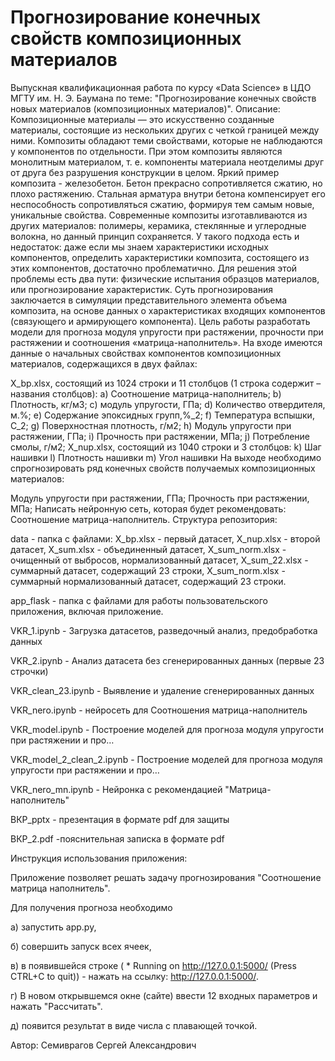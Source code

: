 # Прогнозирование конечных свойств композиционных материалов
Выпускная квалификационная работа по курсу «Data Science» в ЦДО МГТУ им. Н. Э. Баумана по теме: "Прогнозирование конечных свойств новых материалов (композиционных материалов)". Описание: Композиционные материалы — это искусственно созданные материалы, состоящие из нескольких других с четкой границей между ними. Композиты обладают теми свойствами, которые не наблюдаются у компонентов по отдельности. При этом композиты являются монолитным материалом, т. е. компоненты материала неотделимы друг от друга без разрушения конструкции в целом. Яркий пример композита - железобетон. Бетон прекрасно сопротивляется сжатию, но плохо растяжению. Стальная арматура внутри бетона компенсирует его неспособность сопротивляться сжатию, формируя тем самым новые, уникальные свойства. Современные композиты изготавливаются из других материалов: полимеры, керамика, стеклянные и углеродные волокна, но данный принцип сохраняется. У такого подхода есть и недостаток: даже если мы знаем характеристики исходных компонентов, определить характеристики композита, состоящего из этих компонентов, достаточно проблематично. Для решения этой проблемы есть два пути: физические испытания образцов материалов, или прогнозирование характеристик. Суть прогнозирования заключается в симуляции представительного элемента объема композита, на основе данных о характеристиках входящих компонентов (связующего и армирующего компонента). Цель работы разработать модели для прогноза модуля упругости при растяжении, прочности при растяжении и соотношения «матрица-наполнитель». На входе имеются данные о начальных свойствах компонентов композиционных материалов, содержащихся в двух файлах:

X_bp.xlsx, состоящий из 1024 строки и 11 столбцов (1 строка содержит – названия столбцов): a) Соотношение матрица-наполнитель; b) Плотность, кг/м3; c) модуль упругости, ГПа; d) Количество отвердителя, м.%; e) Содержание эпоксидных групп,%_2; f) Температура вспышки, С_2; g) Поверхностная плотность, г/м2; h) Модуль упругости при растяжении, ГПа; i) Прочность при растяжении, МПа; j) Потребление смолы, г/м2;
X_nup.xlsx, состоящий из 1040 строки и 3 столбцов: k) Шаг нашивки l) Плотность нашивки m) Угол нашивки
На выходе необходимо спрогнозировать ряд конечных свойств получаемых композиционных материалов:

Модуль упругости при растяжении, ГПа;
Прочность при растяжении, МПа; Написать нейронную сеть, которая будет рекомендовать: Соотношение матрица-наполнитель.
Структура репозитория:

data - папка с файлами: X_bp.xlsx - первый датасет, X_nup.xlsx - второй датасет, X_sum.xlsx - объединенный датасет, X_sum_norm.xlsx - очищенный от выбросов, нормализованный датасет, X_sum_22.xlsx - суммарный датасет, содержащий 23 строки, X_sum_norm.xlsx - суммарный нормализованный датасет, содержащий 23 строки.

app_flask - папка с файлами для работы пользовательского приложения, включая приложение.

VKR_1.ipynb - Загрузка датасетов, разведочный анализ, предобработка данных

VKR_2.ipynb - Анализ датасета без сгенерированных данных (первые 23 строчки)

VKR_clean_23.ipynb - Выявление и удаление сгенерированных данных

VKR_nero.ipynb - нейросеть для Соотношения матрица-наполнитель

VKR_model.ipynb - Построение моделей для прогноза модуля упругости при растяжении и про…

VKR_model_2_clean_2.ipynb - Построение моделей для прогноза модуля упругости при растяжении и про…

VKR_nero_mn.ipynb - Нейронка с рекомендацией "Матрица-наполнитель"

ВКР_pptx - презентация в формате pdf для защиты

ВКР_2.pdf -пояснительная записка в формате pdf

Инструкция использования приложения:

Приложение позволяет решать задачу прогнозирования "Соотношение матрица наполнитель".

Для получения прогноза необходимо

а) запустить app.py,

б) совершить запуск всех ячеек,

в) в появившейся строке ( * Running on http://127.0.0.1:5000/ (Press CTRL+C to quit)) - нажать на ссылку: http://127.0.0.1:5000/.

г) В новом открывшемся окне (сайте) ввести 12 входных параметров и нажать "Рассчитать".

д) появится результат в виде числа с плавающей точкой.

Автор: Семиврагов Сергей Александрович

